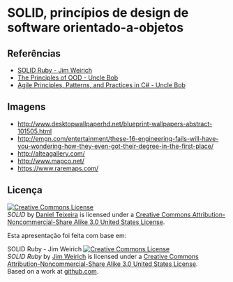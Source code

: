 SOLID, princípios de design de software orientado-a-objetos
===========================================================

## Referências
* [SOLID Ruby - Jim Weirich](https://github.com/jimweirich/presentation_solid_ruby)
* [The Principles of OOD - Uncle Bob](http://butunclebob.com/ArticleS.UncleBob.PrinciplesOfOod)
* [Agile Principles, Patterns, and Practices in C# - Uncle Bob](http://amzn.com/0131857258)

## Imagens

* http://www.desktopwallpaperhd.net/blueprint-wallpapers-abstract-101505.html
* http://emgn.com/entertainment/these-16-engineering-fails-will-have-you-wondering-how-they-even-got-their-degree-in-the-first-place/
* http://alteagallery.com/
* http://www.mapco.net/
* https://www.raremaps.com/

## Licença
<a rel="license" href="http://creativecommons.org/licenses/by-nc-sa/3.0/us/"><img alt="Creative Commons License" style="border-width:0" src="http://i.creativecommons.org/l/by-nc-sa/3.0/us/88x31.png" /></a><br />
<span xmlns:dc="http://purl.org/dc/elements/1.1/" property="dc:title"><em>SOLID</em></span> by <a xmlns:cc="http://creativecommons.org/ns#" href="http://github.com/danieltdt" property="cc:attributionName" rel="cc:attributionURL">Daniel Teixeira</a> 
is licensed under a <a rel="license" href="http://creativecommons.org/licenses/by-nc-sa/3.0/us/">Creative Commons Attribution-Noncommercial-Share Alike 3.0 United States License</a>.<br />

Esta apresentação foi feita com base em:

SOLID Ruby - Jim Weirich
<a rel="license" href="http://creativecommons.org/licenses/by-nc-sa/3.0/us/"><img alt="Creative Commons License" style="border-width:0" src="http://i.creativecommons.org/l/by-nc-sa/3.0/us/88x31.png" /></a><br />
<span xmlns:dc="http://purl.org/dc/elements/1.1/" property="dc:title"><em>SOLID Ruby</em></span> by <a xmlns:cc="http://creativecommons.org/ns#" href="http://onestepback.org" property="cc:attributionName" rel="cc:attributionURL">Jim Weirich</a> 
is licensed under a <a rel="license" href="http://creativecommons.org/licenses/by-nc-sa/3.0/us/">Creative Commons Attribution-Noncommercial-Share Alike 3.0 United States License</a>.<br />
Based on a work at <a xmlns:dc="http://purl.org/dc/elements/1.1/" href="http://github.com/jimweirich/presentation_solid_ruby" rel="dc:source">github.com</a>.
